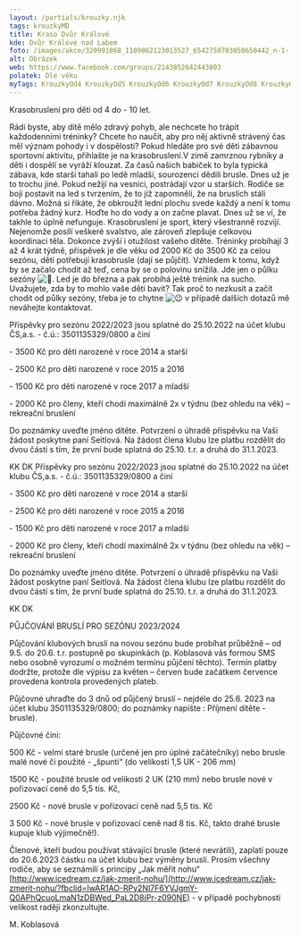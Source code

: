 ```yaml
---
layout: /partials/krouzky.njk
tags: krouzkyMD
title: Kraso Dvůr Králové
kde: Dvůr Králové nad Labem
foto: /images/akce/320991068_1109862123013527_6542750703050650442_n-1-.jpg
alt: Obrázek
web: https://www.facebook.com/groups/2143852642443803
polatek: Dle věku
myTags: KrouzkyOd4 KrouzkyOd5 KrouzkyOd6 KrouzkyOd7 KrouzkyOd8 KrouzkyOd9 KrouzkyOd10
---
```

<!--StartFragment-->

Krasobruslení pro děti od 4 do - 10 let.

Rádi byste, aby dítě mělo zdravý pohyb, ale nechcete ho trápit každodenními tréninky? Chcete ho naučit, aby pro něj aktivně strávený čas měl význam pohody i v dospělosti? Pokud hledáte pro své děti zábavnou sportovní aktivitu, přihlašte je na krasobruslení.V zimě zamrznou rybníky a děti i dospělí se vyráží klouzat. Za časů našich babiček to byla typická zábava, kde starší tahali po ledě mladší, sourozenci dědili brusle. Dnes už je to [](<>)trochu jiné. Pokud nežijí na vesnici, postrádají vzor u starších. Rodiče se bojí postavit na led s tvrzením, že to již zapomněli, že na bruslích stáli dávno. Možná si říkáte, že obkroužit lední plochu svede každý a není k tomu potřeba žádný kurz. Hoďte ho do vody a on začne plavat. Dnes už se ví, že takhle to úplně nefunguje. Krasobruslení je sport, který všestranně rozvíjí. Nejenomže posílí veškeré svalstvo, ale zároveň zlepšuje celkovou koordinaci těla. Dokonce zvýší i otužilost vašeho dítěte. Tréninky probíhají 3 až 4 krát týdně, příspěvek je dle věku od 2000 Kč do 3500 Kč za celou sezónu, děti potřebují krasobrusle (dají se půjčit). Vzhledem k tomu, když by se začalo chodit až teď, cena by se o polovinu snížila. Jde jen o půlku sezóny ![🙂](https://static.xx.fbcdn.net/images/emoji.php/v9/t4c/1/16/1f642.png). Led je do března a pak probíhá ještě trénink na sucho. Uvažujete, zda by to mohlo vaše děti bavit? Tak proč to nezkusit a začít chodit od půlky sezóny, třeba je to chytne ![😉](https://static.xx.fbcdn.net/images/emoji.php/v9/t57/1/16/1f609.png) v případě dalších dotazů mě neváhejte kontaktovat.



<!--StartFragment-->

Příspěvky pro sezónu 2022/2023 jsou splatné do 25.10.2022 na účet klubu ČS,a.s. - č.ú.: 3501135329/0800 a činí

\- 3500 Kč pro děti narozené v roce 2014 a starší

\- 2500 Kč pro děti narozené v roce 2015 a 2016

\- [](<>)1500 Kč pro děti narozené v roce 2017 a mladší

\- 2000 Kč pro členy, kteří chodí maximálně 2x v týdnu (bez ohledu na věk) – rekreační bruslení

Do poznámky uveďte jméno dítěte. Potvrzení o úhradě příspěvku na Vaši žádost poskytne paní Seitlová. Na žádost člena klubu lze platbu rozdělit do dvou částí s tím, že první bude splatná do 25.10. t.r. a druhá do 31.1.2023.

KK DK Příspěvky pro sezónu 2022/2023 jsou splatné do 25.10.2022 na účet klubu ČS,a.s. - č.ú.: 3501135329/0800 a činí

\- 3500 Kč pro děti narozené v roce 2014 a starší

\- 2500 Kč pro děti narozené v roce 2015 a 2016

\- 1500 Kč pro děti narozené v roce 2017 a mladší

\- 2000 Kč pro členy, kteří chodí maximálně 2x v týdnu (bez ohledu na věk) – rekreační bruslení

Do poznámky uveďte jméno dítěte. Potvrzení o úhradě příspěvku na Vaši žádost poskytne paní Seitlová. Na žádost člena klubu lze platbu rozdělit do dvou částí s tím, že první bude splatná do 25.10. t.r. a druhá do 31.1.2023.

KK DK



<!--StartFragment-->

PŮJČOVÁNÍ BRUSLÍ PRO SEZÓNU 2023/2024

Půjčování klubových bruslí na novou sezónu bude probíhat průběžně – od 9.5. do 20.6. t.r. postupně po skupinkách (p. Koblasová vás formou SMS nebo osobně vyrozumí o možném termínu půjčení těchto). Termín platby dodržte, protože dle výpisu za květen – červen bude začátkem července provedena kontrola provedených plateb.

Půjčovné uhraďte do 3 dnů od půjčený bruslí – nejdéle do 25.6. 2023 na účet klubu 3501135329/0800; do poznámky napište : Příjmení dítěte - brusle).

Půjčovné čini:

500 Kč - velmi staré brusle (určené jen pro úplné začátečníky) nebo brusle malé nové či použité - „špunti“ (do velikosti 1,5 UK - 206 mm)

1500 Kč - použité brusle od velikosti 2 UK (210 mm) nebo brusle nové v pořizovací ceně do 5,5 tis. Kč,

2500 Kč - nové brusle v pořizovací ceně nad 5,5 tis. Kč

3 500 Kč - nové brusle v pořizovací ceně nad 8 tis. Kč, takto drahé brusle kupuje klub výjimečně!).

Členové, kteří budou používat stávající brusle (které nevrátili), zaplatí pouze do 20.6.2023 částku na účet klubu bez výměny bruslí. Prosím všechny rodiče, aby se seznámili s principy „Jak měřit nohu“ [http://www.icedream.cz/jak-zmerit-nohu/](http://www.icedream.cz/jak-zmerit-nohu/?fbclid=IwAR1AO-RPy2Nl7F6YVJgmY-Q0APhQcuoLmaN1zDBWed_PaL2D8jPr-z090NE) - v případě pochybností velikost raději zkonzultujte.

M. Koblasová

<!--EndFragment-->